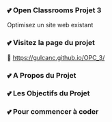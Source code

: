 
### 💕 Open Classrooms Projet 3

Optimisez un site web existant

### 💕 Visitez la page du projet
🔗 https://gulcanc.github.io/OPC_3/

### 💕 A Propos du Projet


### 💕 Les Objectifs du Projet


### 💕 Pour commencer à coder

